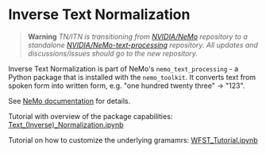 # Inverse Text Normalization

> **Warning**
> *TN/ITN is transitioning from [NVIDIA/NeMo](https://github.com/NVIDIA/NeMo) repository to a standalone [NVIDIA/NeMo-text-processing](https://github.com/NVIDIA/NeMo-text-processing) repository. All updates and discussions/issues should go to the new repository.*


Inverse Text Normalization is part of NeMo's `nemo_text_processing` - a Python package that is installed with the `nemo_toolkit`. 
It converts text from spoken form into written form, e.g. "one hundred twenty three" -> "123".

See [NeMo documentation](https://docs.nvidia.com/deeplearning/nemo/user-guide/docs/en/stable/nlp/text_normalization/wfst/wfst_text_normalization.html) for details.

Tutorial with overview of the package capabilities: [Text_(Inverse)_Normalization.ipynb](https://colab.research.google.com/github/NVIDIA/NeMo/blob/stable/tutorials/text_processing/Text_(Inverse)_Normalization.ipynb)

Tutorial on how to customize the underlying gramamrs: [WFST_Tutorial.ipynb](https://colab.research.google.com/github/NVIDIA/NeMo/blob/stable/tutorials/text_processing/WFST_Tutorial.ipynb)

